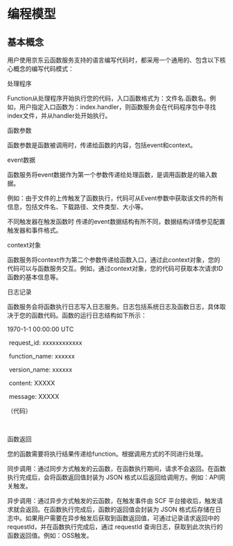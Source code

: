 # 编程模型

## 基本概念

用户使用京东云函数服务支持的语言编写代码时，都采用一个通用的、包含以下核心概念的编写代码模式：

 
处理程序

Function从处理程序开始执行您的代码，入口函数格式为：文件名.函数名。例如，用户指定入口函数为：index.handler，则函数服务会在代码程序包中寻找index文件，并从handler处开始执行。

 
函数参数

函数参数是函数被调用时，传递给函数的内容，包括event和context。

 

event数据 

函数服务将event数据作为第一个参数传递给处理函数，是调用函数是的输入数据。

例如：由于文件的上传触发了函数执行，代码可从Event参数中获取该文件的所有信息，包括文件名、下载路径、文件类型、大小等。

不同触发器在触发函数时 传递的event数据结构有所不同，数据结构详情参见配置触发器和事件格式。



context对象

函数服务将context作为第二个参数传递给函数入口，通过此context对象，您的代码可以与函数服务交互。例如，通过context对象，您的代码可获取本次请求ID函数的基本信息等。



日志记录

函数服务会将函数执行日志写入日志服务。日志包括系统日志及函数日志，具体取决于您的函数代码。函数的运行日志结构如下所示：

  1970-1-1 00:00:00 UTC 

​    request_id: xxxxxxxxxxxx

​    function_name: xxxxxx

​    version_name: xxxxxx

​    content:  XXXXX

​    message: XXXXX   

 

（代码）

​                                                  



函数返回

您的函数需要将执行结果传递给function。根据调用方式的不同进行处理。

同步调用：通过同步方式触发的云函数，在函数执行期间，请求不会返回。在函数执行完成后，会将函数返回值封装为 JSON 格式以后返回给调用方。例如：API网关触发。

异步调用：通过异步方式触发的云函数，在触发事件由 SCF 平台接收后，触发请求就会返回。在函数执行完成后，函数的返回值会封装为 JSON 格式后存储在日志中。如果用户需要在异步触发后获取到函数返回值，可通过记录请求返回中的 requestId，并在函数执行完成后，通过 requestId 查询日志，获取到此次执行的函数返回值。例如：OSS触发。
